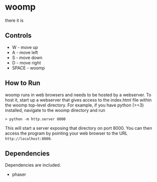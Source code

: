 # woomp
there it is


Controls
--------

* W - move up
* A - move left
* S - move down
* D - move right
* SPACE - woomp


How to Run
----------

woomp runs in web browsers and needs to be hosted by a webserver.  To host it, start up a webserver that gives access to the index.html file within the woomp top-level directory.  For example, if you have python (>=3) installed, navigate to the woomp directory and run

```
> python -m http.server 8000
```

This will start a server exposing that directory on port 8000.  You can then access the program by pointing your web browser to the URL `http://localhost:8000`.


Dependencies
------------

Dependencies are included.

* phaser
